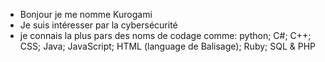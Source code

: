 - Bonjour je me nomme Kurogami 
- Je suis intéresser par la cybersécurité 
- je connais la plus pars des noms de codage comme: python; C#; C++; CSS; Java; JavaScript; HTML (language de Balisage); Ruby; SQL & PHP
